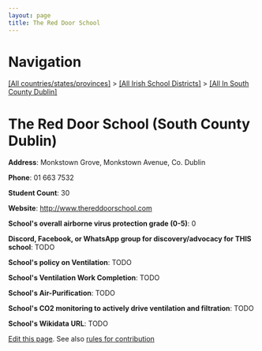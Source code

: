 ```yaml
---
layout: page
title: The Red Door School
---
```

# Navigation

[[All countries/states/provinces]](../../..) > [[All Irish School Districts]](../..) > [[All In South County Dublin]](..)

# The Red Door School (South County Dublin)

**Address**: Monkstown Grove, Monkstown Avenue, Co. Dublin

**Phone**: 01 663 7532

**Student Count**: 30

**Website**: <http://www.thereddoorschool.com>

**School's overall airborne virus protection grade (0-5)**: 0

**Discord, Facebook, or WhatsApp group for discovery/advocacy for THIS school**: TODO

**School's policy on Ventilation**: TODO

**School's Ventilation Work Completion**: TODO

**School's Air-Purification**: TODO

**School's CO2 monitoring to actively drive ventilation and filtration**: TODO

**School's Wikidata URL**: TODO


[Edit this page](https://github.com/ventilate-schools/Ireland/edit/main/./Dublin_South_County_Dublin/The_Red_Door_School.md). See also [rules for contribution](../../../contribution-rules/)